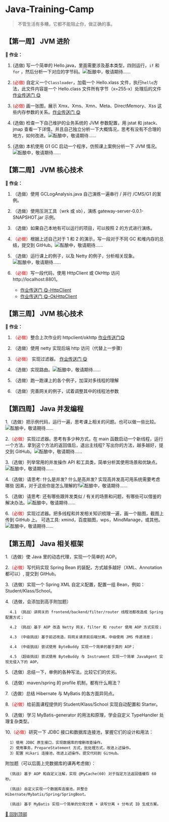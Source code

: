 # Java-Training-Camp

> 不管生活有多糟，它都不能阻止你，做正确的事。

## 【第一周】 JVM 进阶

**🍭 作业：**

1. (选做) 写一个简单的 Hello.java，里面需要涉及基本类型，四则运行，`if` 和 `for`
   ，然后分析一下对应的字节码。![酝酿中，敬请期待……](http://119.29.157.197:8899/blog/loading.gif)

2. <span style="color:red">(必做) </span>自定义一个`Classloader`，加载一个 Hello.xlass 文件，执行`hello`方法，此文件内容是一个 Hello.class
   文件所有字节（x=255-x）处理后的文件
   [作业传送门 😋](https://github.com/SunChestnut/Java-Training-Camp/blob/main/jvm-demo/src/main/java/syl/camp/homework/CustomerClassLoader.java)

3. <span style="color:red">(必做) </span>画一张图，展示 Xmx、Xms、Xmn、Meta、DirectMemory、Xss
   这些内存参数的关系。[作业传送门 😋](https://github.com/SunChestnut/Java-Training-Camp/blob/main/jvm-demo/src/main/java/syl/camp/homework/JVM%20%E8%BF%90%E8%A1%8C%E6%97%B6%E6%95%B0%E6%8D%AE%E5%8C%BA.png)

4. (选做) 检查一下自己维护的业务系统的 JVM 参数配置，用 jstat 和 jstack、jmap
   查看一下详情，并且自己独立分析一下大概情况，思考有没有不合理的地方，如何改进。![酝酿中，敬请期待……](http://119.29.157.197:8899/blog/loading.gif)

5. (选做) 本机使用 G1 GC 启动一个程序，仿照课上案例分析一下 JVM 情况。![酝酿中，敬请期待……](http://119.29.157.197:8899/blog/loading.gif)

## 【第二周】 JVM 核心技术

**🍭 作业：**

1. （选做）使用 GCLogAnalysis.java 自己演练一遍串行 / 并行 /CMS/G1 的案例。

2. （选做）使用压测工具（wrk 或 sb），演练 gateway-server-0.0.1-SNAPSHOT.jar 示例。

3. （选做）如果自己本地有可以运行的项目，可以按照 2 的方式进行演练。

4. <span style="color:red">（必做）</span>根据上述自己对于 1 和 2 的演示，写一段对于不同 GC 和堆内存的总结，提交到
   GitHub。![酝酿中，敬请期待……](http://119.29.157.197:8899/blog/loading.gif)

5. （选做）运行课上的例子，以及 Netty 的例子，分析相关现象。![酝酿中，敬请期待……](http://119.29.157.197:8899/blog/loading.gif)

6. <span style="color:red">（必做）</span>写一段代码，使用 HttpClient 或 OkHttp 访问  http://localhost:8801。

    * [作业传送门 😋-HttpClient](https://github.com/SunChestnut/Java-Training-Camp/blob/main/nio-demo/src/main/java/syl/camp/homework/HttpClientDemo.java)
    * [作业传送门 😋-OkHttpClient](https://github.com/SunChestnut/Java-Training-Camp/blob/main/nio-demo/src/main/java/syl/camp/homework/OkHttpDemo.java)

## 【第三周】 JVM 核心技术

**🍭 作业：**

1. <span style="color:red">（必做）</span>整合上次作业的
   httpclient/okhttp  [作业传送门😋](https://github.com/SunChestnut/Java-Training-Camp/blob/main/nio-demo/src/main/java/syl/camp/homework/HttpHandlerCustomer.java)

2. （选做）使用 netty 实现后端 http 访问（代替上一步骤）

3. <span style="color:red">（必做）</span>
   实现过滤器。 [作业传送门 😋](https://github.com/SunChestnut/Java-Training-Camp/blob/main/nio-demo/src/main/java/syl/camp/homework/gateway)

4. （选做）实现路由。![酝酿中，敬请期待……](http://119.29.157.197:8899/blog/loading.gif)

5. （选做）跑一跑课上的各个例子，加深对多线程的理解

6. （选做）完善网关的例子，试着调整其中的线程池参数

## 【第四周】 Java 并发编程

1.（选做）把示例代码，运行一遍，思考课上相关的问题。也可以做一些比较。![酝酿中，敬请期待……](http://119.29.157.197:8899/blog/loading.gif)

2.<span style="color:red">（必做）</span>实现过滤器。思考有多少种方式，在 main 函数启动一个新线程，运行一个方法，拿到这个方法的返回值后，退出主线程? 写出你的方法，越多越好，提交到
GitHub。![酝酿中，敬请期待……](http://119.29.157.197:8899/blog/loading.gif)

3.（选做）列举常用的并发操作 API 和工具类，简单分析其使用场景和优缺点。![酝酿中，敬请期待……](http://119.29.157.197:8899/blog/loading.gif)

4.（选做）请思考: 什么是并发? 什么是高并发? 实现高并发高可用系统需要考虑哪些 因素，对于这些你是怎么理解的?![酝酿中，敬请期待……](http://119.29.157.197:8899/blog/loading.gif)

5.（选做）请思考: 还有哪些跟并发类似 / 有关的场景和问题，有哪些可以借鉴的解决办法。![酝酿中，敬请期待……](http://119.29.157.197:8899/blog/loading.gif)

6.<span style="color:red">（必做）</span>实现过滤器。把多线程和并发相关知识梳理一遍，画一个脑图，截图上传到 GitHub 上。 可选工具:
xmind，百度脑图，wps，MindManage，或其他。![酝酿中，敬请期待……](http://119.29.157.197:8899/blog/loading.gif)

## 【第五周】 Java 相关框架

1.（选做）使 Java 里的动态代理，实现一个简单的 AOP。

2.<span style="color:red">（必做）</span>写代码实现 Spring Bean 的装配，方式越多越好（XML、Annotation 都可以）, 提交到 GitHub。

3.（选做）实现一个 Spring XML 自定义配置，配置一组 Bean，例如：Student/Klass/School。

4.（选做，会添加到高手附加题） </br>

      4.1 （挑战）讲网关的 frontend/backend/filter/router 线程池都改造成 Spring 配置方式；

      4.2 （挑战）基于 AOP 改造 Netty 网关，filter 和 router 使用 AOP 方式实现；

      4.3 （中级挑战）基于前述改造，将网关请求前后端分离，中级使用 JMS 传递消息； 
   
      4.4 （中级挑战）尝试使用 ByteBuddy 实现一个简单的基于类的 AOP； 
   
      4.5 （超级挑战）尝试使用 ByteBuddy 与 Instrument 实现一个简单 JavaAgent 实现无侵入下的 AOP。

5.（选做）总结一下，单例的各种写法，比较它们的优劣。 

6.（选做）maven/spring 的 profile 机制，都有什么用法？ 

7.（选做）总结 Hibernate 与 MyBatis 的各方面异同点。

8.<span style="color:red">（必做）</span>给前面课程提供的 Student/Klass/School 实现自动配置和 Starter。 

9.（选做）学习 MyBatis-generator 的用法和原理，学会自定义 TypeHandler 处理复杂类型。 

10.<span style="color:red">（必做）</span>研究一下 JDBC 接口和数据库连接池，掌握它们的设计和用法： 
  
      1）使用 JDBC 原生接口，实现数据库的增删改查操作。 
      2）使用事务，PrepareStatement 方式，批处理方式，改进上述操作。 
      3）配置 Hikari 连接池，改进上述操作。提交代码到 GitHub。

附加题（可以后面上完数据库的课再考虑做）：

      (挑战) 基于 AOP 和自定义注解，实现 @MyCache(60) 对于指定方法返回值缓存 60 秒。

      (挑战) 自定义实现一个数据库连接池，并整合 Hibernate/Mybatis/Spring/SpringBoot。

      (挑战) 基于 MyBatis 实现一个简单的分库分表 + 读写分离 + 分布式 ID 生成方案。

[🚀 回到顶部](#Java-Training-Camp)

